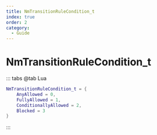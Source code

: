 ```yaml
---
title: NmTransitionRuleCondition_t
index: true
order: 2
category:
  - Guide
---
```


# NmTransitionRuleCondition_t
::: tabs
@tab Lua
```lua
NmTransitionRuleCondition_t = {
    AnyAllowed = 0,
    FullyAllowed = 1,
    ConditionallyAllowed = 2,
    Blocked = 3
}
```
:::